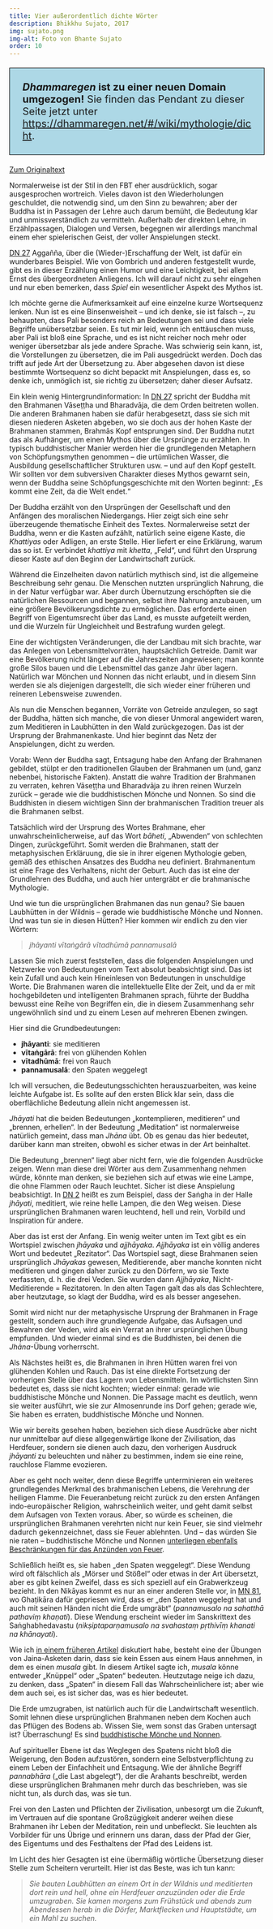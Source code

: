 ```yaml
---
title: Vier außerordentlich dichte Wörter
description: Bhikkhu Sujato, 2017
img: sujato.png
img-alt: Foto von Bhante Sujato
order: 10
---
```


<p style="padding: 25px;
  border: thin solid black;
  background-color: lightblue;
  padding: 25px;
  font-size: 20px;"
><b><em>Dhammaregen</em> ist zu einer neuen Domain umgezogen!</b> Sie finden das Pendant zu dieser Seite jetzt unter <a href="https://dhammaregen.net/#/wiki/mythologie/dicht">https://dhammaregen.net/#/wiki/mythologie/dicht</a>.
</p>

[Zum Originaltext](https://discourse.suttacentral.net/t/an-extremely-dense-four-words/6049)

Normalerweise ist der Stil in den FBT eher ausdrücklich, sogar ausgesprochen wortreich. Vieles davon ist den Wiederholungen geschuldet, die notwendig sind, um den Sinn zu bewahren; aber der Buddha ist in Passagen der Lehre auch darum bemüht, die Bedeutung klar und unmissverständlich zu vermitteln. Außerhalb der direkten Lehre, in Erzählpassagen, Dialogen und Versen, begegnen wir allerdings manchmal einem eher spielerischen Geist, der voller Anspielungen steckt.

[DN 27](/suttas#dn27/de/sabbamitta:0.1) Aggañña, über die (Wieder-)Erschaffung der Welt, ist dafür ein wunderbares Beispiel. Wie von Gombrich und anderen festgestellt wurde, gibt es in dieser Erzählung einen Humor und eine Leichtigkeit, bei allem Ernst des übergeordneten Anliegens. Ich will darauf nicht zu sehr eingehen und nur eben bemerken, dass *Spiel* ein wesentlicher Aspekt des Mythos ist.

Ich möchte gerne die Aufmerksamkeit auf eine einzelne kurze Wortsequenz lenken. Nun ist es eine Binsenweisheit – und ich denke, sie ist falsch –, zu behaupten, dass Pali besonders reich an Bedeutungen sei und dass viele Begriffe unübersetzbar seien. Es tut mir leid, wenn ich enttäuschen muss, aber Pali ist bloß eine Sprache, und es ist nicht reicher noch mehr oder weniger übersetzbar als jede andere Sprache. Was schwierig sein kann, ist, die Vorstellungen zu übersetzen, die im Pali ausgedrückt werden. Doch das trifft auf jede Art der Übersetzung zu. Aber abgesehen davon ist diese bestimmte Wortsequenz so dicht bepackt mit Anspielungen, dass es, so denke ich, unmöglich ist, sie richtig zu übersetzen; daher dieser Aufsatz.

Ein klein wenig Hintergrundinformation: In [DN 27](/suttas#dn27/de/sabbamitta:0.1) spricht der Buddha mit den Brahmanen Vāseṭṭha und Bharadvāja, die dem Orden beitreten wollen. Die anderen Brahmanen haben sie dafür herabgesetzt, dass sie sich mit diesen niederen Asketen abgeben, wo sie doch aus der hohen Kaste der Brahmanen stammen, Brahmās Kopf entsprungen sind. Der Buddha nutzt das als Aufhänger, um einen Mythos über die Ursprünge zu erzählen. In typisch buddhistischer Manier werden hier die grundlegenden Metaphern von Schöpfungsmythen genommen – die urtümlichen Wasser, die Ausbildung gesellschaftlicher Strukturen usw. – und auf den Kopf gestellt. Wir sollten vor dem subversiven Charakter dieses Mythos gewarnt sein, wenn der Buddha seine Schöpfungsgeschichte mit den Worten beginnt: „Es kommt eine Zeit, da die Welt endet.“

Der Buddha erzählt von den Ursprüngen der Gesellschaft und den Anfängen des moralischen Niedergangs. Hier zeigt sich eine sehr überzeugende thematische Einheit des Textes. Normalerweise setzt der Buddha, wenn er die Kasten aufzählt, natürlich seine eigene Kaste, die *Khattiyas* oder Adligen, an erste Stelle. Hier liefert er eine Erklärung, warum das so ist. Er verbindet *khattiya* mit *khetta*, „Feld“, und führt den Ursprung dieser Kaste auf den Beginn der Landwirtschaft zurück.

Während die Einzelheiten davon natürlich mythisch sind, ist die allgemeine Beschreibung sehr genau. Die Menschen nutzten ursprünglich Nahrung, die in der Natur verfügbar war. Aber durch Übernutzung erschöpften sie die natürlichen Ressourcen und begannen, selbst ihre Nahrung anzubauen, um eine größere Bevölkerungsdichte zu ermöglichen. Das erforderte einen Begriff von Eigentumsrecht über das Land, es musste aufgeteilt werden, und die Wurzeln für Ungleichheit und Bestrafung wurden gelegt.

Eine der wichtigsten Veränderungen, die der Landbau mit sich brachte, war das Anlegen von Lebensmittelvorräten, hauptsächlich Getreide. Damit war eine Bevölkerung nicht länger auf die Jahreszeiten angewiesen; man konnte große Silos bauen und die Lebensmittel das ganze Jahr über lagern. Natürlich war Mönchen und Nonnen das nicht erlaubt, und in diesem Sinn werden sie als diejenigen dargestellt, die sich wieder einer früheren und reineren Lebensweise zuwenden.

Als nun die Menschen begannen, Vorräte von Getreide anzulegen, so sagt der Buddha, hätten sich manche, die von dieser Unmoral angewidert waren, zum Meditieren in Laubhütten in den Wald zurückgezogen. Das ist der Ursprung der Brahmanenkaste. Und hier beginnt das Netz der Anspielungen, dicht zu werden.

Vorab: Wenn der Buddha sagt, Entsagung habe den Anfang der Brahmanen gebildet, stülpt er den traditionellen Glauben der Brahmanen um (und, ganz nebenbei, historische Fakten). Anstatt die wahre Tradition der Brahmanen zu verraten, kehren Vāseṭṭha und Bharadvāja zu ihren reinen Wurzeln zurück – gerade wie die buddhistischen Mönche und Nonnen. So sind die Buddhisten in diesem wichtigen Sinn der brahmanischen Tradition treuer als die Brahmanen selbst.

Tatsächlich wird der Ursprung des Wortes Brahmane, eher unwahrscheinlicherweise, auf das Wort *bāheti*, „Abwenden“ von schlechten Dingen, zurückgeführt. Somit werden die Brahmanen, statt der metaphysischen Erkläruung, die sie in ihrer eigenen Mythologie geben, gemäß des ethischen Ansatzes des Buddha neu definiert. Brahmanentum ist eine Frage des Verhaltens, nicht der Geburt. Auch das ist eine der Grundlehren des Buddha, und auch hier untergräbt er die brahmanische Mythologie.

Und wie tun die ursprünglichen Brahmanen das nun genau? Sie bauen Laubhütten in der Wildnis – gerade wie buddhistische Mönche und Nonnen. Und was tun sie in diesen Hütten? Hier kommen wir endlich zu den vier Wörtern:

> *jhāyanti vītaṅgārā vītadhūmā pannamusalā*

Lassen Sie mich zuerst feststellen, dass die folgenden Anspielungen und Netzwerke von Bedeutungen vom Text absolut beabsichtigt sind. Das ist kein Zufall und auch kein Hineinlesen von Bedeutungen in unschuldige Worte. Die Brahmanen waren die intellektuelle Elite der Zeit, und da er mit hochgebildeten und intelligenten Brahmanen sprach, führte der Buddha bewusst eine Reihe von Begriffen ein, die in diesem Zusammenhang sehr ungewöhnlich sind und zu einem Lesen auf mehreren Ebenen zwingen.

Hier sind die Grundbedeutungen:

* **jhāyanti**: sie meditieren
* **vītaṅgārā**: frei von glühenden Kohlen
* **vītadhūmā**: frei von Rauch
* **pannamusalā**: den Spaten weggelegt

Ich will versuchen, die Bedeutungsschichten herauszuarbeiten, was keine leichte Aufgabe ist. Es sollte auf den ersten Blick klar sein, dass die oberflächliche Bedeutung allein nicht angemessen ist.

*Jhāyati* hat die beiden Bedeutungen „kontemplieren, meditieren“ und „brennen, erhellen“. In der Bedeutung „Meditation“ ist normalerweise natürlich gemeint, dass man *Jhāna* übt. Ob es genau das hier bedeutet, darüber kann man streiten, obwohl es sicher etwas in der Art beinhaltet.

Die Bedeutung „brennen“ liegt aber nicht fern, wie die folgenden Ausdrücke zeigen. Wenn man diese drei Wörter aus dem Zusammenhang nehmen würde, könnte man denken, sie beziehen sich auf etwas wie eine Lampe, die ohne Flammen oder Rauch leuchtet. Sicher ist diese Anspielung beabsichtigt. In [DN 2](/suttas#dn2/de/sabbamitta:0.1) heißt es zum Beispiel, dass der Saṅgha in der Halle *jhāyati*, meditiert, wie reine helle Lampen, die den Weg weisen. Diese ursprünglichen Brahmanen waren leuchtend, hell und rein, Vorbild und Inspiration für andere.

Aber das ist erst der Anfang. Ein wenig weiter unten im Text gibt es ein Wortspiel zwischen *jhāyaka* und *ajjhāyaka*. *Ajjhāyaka* ist ein völlig anderes Wort und bedeutet „Rezitator“. Das Wortspiel sagt, diese Brahmanen seien ursprünglich *Jhāyakas* gewesen, Meditierende, aber manche konnten nicht meditieren und gingen daher zurück zu den Dörfern, wo sie Texte verfassten, d. h. die drei Veden. Sie wurden dann *Ajjhāyaka*, Nicht-Meditierende = Rezitatoren. In den alten Tagen galt das als das Schlechtere, aber heutzutage, so klagt der Buddha, wird es als besser angesehen.

Somit wird nicht nur der metaphysische Ursprung der Brahmanen in Frage gestellt, sondern auch ihre grundlegende Aufgabe, das Aufsagen und Bewahren der Veden, wird als ein Verrat an ihrer ursprünglichen Übung empfunden. Und wieder einmal sind es die Buddhisten, bei denen die *Jhāna*-Übung vorherrscht.

Als Nächstes heißt es, die Brahmanen in ihren Hütten waren frei von glühenden Kohlen und Rauch. Das ist eine direkte Fortsetzung der vorherigen Stelle über das Lagern von Lebensmitteln. Im wörtlichsten Sinn bedeutet es, dass sie nicht kochten; wieder einmal: gerade wie buddhistische Mönche und Nonnen. Die Passage macht es deutlich, wenn sie weiter ausführt, wie sie zur Almosenrunde ins Dorf gehen; gerade wie, Sie haben es erraten, buddhistische Mönche und Nonnen.

Wie wir bereits gesehen haben, beziehen sich diese Ausdrücke aber nicht nur unmittelbar auf diese allgegenwärtige Ikone der Zivilisation, das Herdfeuer, sondern sie dienen auch dazu, den vorherigen Ausdruck *jhāyanti* zu beleuchten und näher zu bestimmen, indem sie eine reine, rauchlose Flamme evozieren. 

Aber es geht noch weiter, denn diese Begriffe unterminieren ein weiteres grundlegendes Merkmal des brahmanischen Lebens, die Verehrung der heiligen Flamme. Die Feueranbetung reicht zurück zu den ersten Anfängen indo-europäischer Religion, wahrscheinlich weiter, und geht damit selbst dem Aufsagen von Texten voraus. Aber, so würde es scheinen, die ursprünglichen Brahmanen verehrten nicht nur kein Feuer, sie sind vielmehr dadurch gekennzeichnet, dass sie Feuer ablehnten. Und – das würden Sie nie raten – buddhistische Mönche und Nonnen [unterliegen ebenfalls Beschränkungen für das Anzünden von Feuer](https://suttacentral.net/pli-tv-bu-vb-pc56).

Schließlich heißt es, sie haben „den Spaten weggelegt“. Diese Wendung wird oft fälschlich als „Mörser und Stößel“ oder etwas in der Art übersetzt, aber es gibt keinen Zweifel, dass es sich speziell auf ein Grabwerkzeug bezieht. In den Nikāyas kommt es nur an einer anderen Stelle vor, in [MN 81](/suttas#mn81/de/sabbamitta:0.1), wo Ghaṭikāra dafür gepriesen wird, dass er „den Spaten weggelegt hat und auch mit seinen Händen nicht die Erde umgräbt“ (*pannamusalo na sahatthā pathaviṃ khaṇati*). Diese Wendung erscheint wieder im Sanskrittext des Saṅghabhedavastu (*nikṣiptaparṇamusalo na svahastaṃ pṛthivīṃ khanati na khānayati*).

Wie ich [in einem früheren Artikel](https://discourse.suttacentral.net/t/on-the-austerities/3837) diskutiert habe, besteht eine der Übungen von Jaina-Asketen darin, dass sie kein Essen aus einem Haus annehmen, in dem es einen *musala* gibt. In diesem Artikel sagte ich, *musala* könne entweder „Knüppel“ oder „Spaten“ bedeuten. Heutzutage neige ich dazu, zu denken, dass „Spaten“ in diesem Fall das Wahrscheinlichere ist; aber wie dem auch sei, es ist sicher das, was es hier bedeutet.

Die Erde umzugraben, ist natürlich auch für die Landwirtschaft wesentlich. Somit lehnen diese ursprünglichen Brahmanen neben dem Kochen auch das Pflügen des Bodens ab. Wissen Sie, wem sonst das Graben untersagt ist? Überraschung! Es sind [buddhistische Mönche und Nonnen](https://suttacentral.net/pli-tv-bu-vb-pc10).

Auf spiritueller Ebene ist das Weglegen des Spatens nicht bloß die Weigerung, den Boden aufzustören, sondern eine Selbstverpflichtung zu einem Leben der Einfachheit und Entsagung. Wie der ähnliche Begriff *pannabhāra* („die Last abgelegt“), der die Arahants beschreibt, werden diese ursprünglichen Brahmanen mehr durch das beschrieben, was sie nicht tun, als durch das, was sie tun.

Frei von den Lasten und Pflichten der Zivilisation, unbesorgt um die Zukunft, im Vertrauen auf die spontane Großzügigkeit anderer weihen diese Brahmanen ihr Leben der Meditation, rein und unbefleckt. Sie leuchten als Vorbilder für uns Übrige und erinnern uns daran, dass der Pfad der Gier, des Eigentums und des Festhaltens der Pfad des Leidens ist.

Im Licht des hier Gesagten ist eine übermäßig wörtliche Übersetzung dieser Stelle zum Scheitern verurteilt. Hier ist das Beste, was ich tun kann:

> *Sie bauten Laubhütten an einem Ort in der Wildnis und meditierten dort rein und hell, ohne ein Herdfeuer anzuzünden oder die Erde umzugraben. Sie kamen morgens zum Frühstück und abends zum Abendessen herab in die Dörfer, Marktflecken und Hauptstädte, um ein Mahl zu suchen.*

